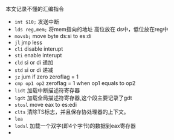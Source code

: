本文记录不懂的汇编指令
- `int $10;` 发送中断
- `lds reg,mem;` 将mem指向的地址 高位放在 ds中，低位放在reg中
- `movsb;` move byte ds:si to  es:di
- `jl` jmp less
- `cli` disable interupt
- `sti` enable interupt
- `cld` si or di 递加
- `std` si or di 递减
- `jz` jum if zero zeroflag = 1 
- `cmp op1 op2` zeroflag = 1 when op1 equals to op2
- `lidt` 加载中断描述符寄存器
- `lgdt` 加载全局描述符寄存器,这个段主要记录了gdt
- `stosl` move eax to es:edi
- `clts` 清除TS标志，并且保存协处理器的上下文。
- `lea`
- `lodsl` 加载一个双字(即4个字节)的数据到eax寄存器
- 